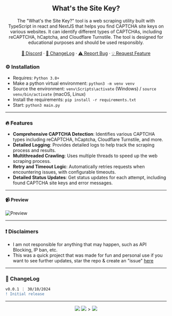 <div align="center">
 
  <h2 align="center">What's the Site Key?</h2>
  <p align="center">
The "What's the Site Key?" tool is a web scraping utility built with TypeScript in react and NextJS that helps you find CAPTCHA site keys on various websites. It can identify different types of CAPTCHAs, including reCAPTCHA, hCaptcha, and Cloudflare Turnstile. The tool is designed for educational purposes and should be used responsibly.
    <br />
    <br />
    <a href="https://discord.cyberious.xyz">💬 Discord</a>
    ·
    <a href="https://github.com/sexfrance/Whats-the-site-key#-changelog">📜 ChangeLog</a>
    ·
    <a href="https://github.com/sexfrance/Whats-the-site-key/issues">⚠️ Report Bug</a>
    ·
    <a href="https://github.com//sexfrance/Whats-the-site-key/issues">💡 Request Feature</a>
  </p>
</div>

### ⚙️ Installation

- Requires: `Python 3.8+`
- Make a python virtual environment: `python3 -m venv venv`
- Source the environment: `venv\Scripts\activate` (Windows) / `source venv/bin/activate` (macOS, Linux)
- Install the requirements: `pip install -r requirements.txt`
- Start: `python3 main.py`

---

### 🔥 Features

- **Comprehensive CAPTCHA Detection**: Identifies various CAPTCHA types including reCAPTCHA, hCaptcha, Cloudflare Turnstile, and more.
- **Detailed Logging**: Provides detailed logs to help track the scraping process and results.
- **Multithreaded Crawling**: Uses multiple threads to speed up the web scraping process.
- **Retry and Timeout Logic**: Automatically retries requests when encountering issues, with configurable timeouts.
- **Detailed Status Updates**: Get status updates for each attempt, including found CAPTCHA site keys and error messages.

---

#### 📹 Preview

![Preview](https://i.imgur.com/ahIDAWs.png)

---

### ❗ Disclaimers

- I am not responsible for anything that may happen, such as API Blocking, IP ban, etc.
- This was a quick project that was made for fun and personal use if you want to see further updates, star the repo & create an "issue" [here](https://github.com/sexfrance/Whats-the-site-key/issues/)

---

### 📜 ChangeLog

```diff
v0.0.1 ⋮ 30/10/2024
! Initial release
```

---

<p align="center">
  <img src="https://img.shields.io/github/license/sexfrance/Whats-the-site-key.svg?style=for-the-badge&labelColor=black&color=f429ff&logo=IOTA"/>
  <img src="https://img.shields.io/github/stars/sexfrance/Whats-the-site-key.svg?style=for-the-badge&labelColor=black&color=f429ff&logo=IOTA"/>
>   <img src="https://img.shields.io/github/languages/top/sexfrance/Whats-the-site-key.svg?style=for-the-badge&labelColor=black&color=f429ff&logo=python"/>
</p>
